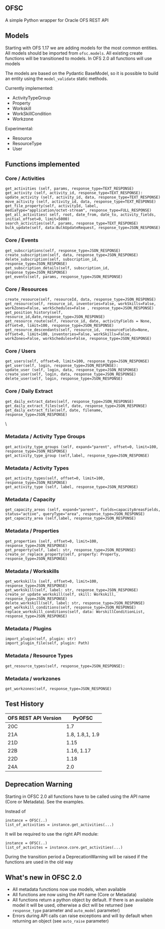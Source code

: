 ## OFSC

A simple Python wrapper for Oracle OFS REST API

## Models

Starting with OFS 1.17 we are adding models for the most common entities. All models should be imported from `ofsc.models`. All existing create functions will be transitioned to models. In OFS 2.0 all functions will use models

The models are based on the Pydantic BaseModel, so it is possible to build an entity using the `model_validate` static methods.

Currently implemented:
- ActivityTypeGroup
- Property
- Workskill
- WorkSkillCondition
- Workzone


Experimental:
- Resource
- ResourceType
- User

## Functions implemented



### Core / Activities
    get_activities (self, params, response_type=TEXT_RESPONSE)
    get_activity (self, activity_id, response_type=TEXT_RESPONSE):
    update_activity (self, activity_id, data, response_type=TEXT_RESPONSE)
    move_activity (self, activity_id, data, response_type=TEXT_RESPONSE)
    get_file_property(self, activityId, label, mediaType="application/octet-stream", response_type=FULL_RESPONSE)
    get_all_activities( self, root, date_from, date_to, activity_fields, initial_offset=0, limit=5000)
    search_activities(self, params, response_type=TEXT_RESPONSE)
    bulk_update(self, data:BulkUpdateRequest, response_type=JSON_RESPONSE)


### Core / Events
    get_subscriptions(self, response_type=JSON_RESPONSE)
    create_subscription(self, data, response_type=JSON_RESPONSE)
    delete_subscription(self, subscription_id, response_type=JSON_RESPONSE)
    get_subscription_details(self, subscription_id, response_type=JSON_RESPONSE)
    get_events(self, params, response_type=JSON_RESPONSE)

### Core / Resources
    create_resource(self, resourceId, data, response_type=JSON_RESPONSE)
    get_resource(self, resource_id, inventories=False, workSkills=False, workZones=False, workSchedules=False , response_type=JSON_RESPONSE)
    get_position_history(self, resource_id,date,response_type=JSON_RESPONSE)
    get_resource_route(self, resource_id, date, activityFields = None, offset=0, limit=100, response_type=JSON_RESPONSE)
    get_resource_descendants(self, resource_id,  resourceFields=None, offset=0, limit=100, inventories=False, workSkills=False, workZones=False, workSchedules=False, response_type=JSON_RESPONSE)

### Core / Users
    get_users(self, offset=0, limit=100, response_type=JSON_RESPONSE)
    get_user(self, login, response_type=JSON_RESPONSE):
    update_user (self, login, data, response_type=JSON_RESPONSE)
    create_user(self, login, data, response_type=JSON_RESPONSE)
    delete_user(self, login, response_type=JSON_RESPONSE)

### Core / Daily Extract
    get_daily_extract_dates(self, response_type=JSON_RESPONSE)
    get_daily_extract_files(self, date, response_type=JSON_RESPONSE)
    get_daily_extract_file(self, date, filename, response_type=JSON_RESPONSE)
\
### Metadata / Activity Type Groups
    get_activity_type_groups (self, expand="parent", offset=0, limit=100, response_type=JSON_RESPONSE)
    get_activity_type_group (self,label, response_type=JSON_RESPONSE)   

### Metadata / Activity Types
    get_activity_types(self, offset=0, limit=100, response_type=JSON_RESPONSE)
    get_activity_type (self, label, response_type=JSON_RESPONSE)

### Metadata / Capacity
    get_capacity_areas (self, expand="parent", fields=capacityAreasFields, status="active", queryType="area", response_type=JSON_RESPONSE)
    get_capacity_area (self,label, response_type=JSON_RESPONSE)

### Metadata / Properties
    get_properties (self, offset=0, limit=100, response_type=JSON_RESPONSE)
    get_property(self, label: str, response_type=JSON_RESPONSE)
    create_or_replace_property(self, property: Property, response_type=JSON_RESPONSE)

### Metadata / Workskills
    get_workskills (self, offset=0, limit=100, response_type=JSON_RESPONSE)
    get_workskill(self, label: str, response_type=JSON_RESPONSE)
    create_or_update_workskill(self, skill: Workskill, response_type=JSON_RESPONSE)
    delete_workskill(self, label: str, response_type=JSON_RESPONSE)
    get_workskill_conditions(self, response_type=JSON_RESPONSE)
    replace_workskill_conditions(self, data: WorskillConditionList, response_type=JSON_RESPONSE)

### Metadata / Plugins
    import_plugin(self, plugin: str)
    import_plugin_file(self, plugin: Path)

### Metadata / Resource Types
    get_resource_types(self, response_type=JSON_RESPONSE):

### Metadata / workzones
    get_workzones(self, response_type=JSON_RESPONSE)
    
## Test History

OFS REST API Version | PyOFSC
------------ | -------------
20C| 1.7
21A| 1.8, 1.8,1, 1.9
21D| 1.15
22B| 1.16, 1.17
22D| 1.18
24A| 2.0

## Deprecation Warning

Starting in OFSC 2.0  all functions have to be called using the API name (Core or Metadata). See the examples.

Instead of

    instance = OFSC(..)
    list_of_activities = instance.get_activities(...)

It will be required to use the right API module:

    instance = OFSC(..)
    list_of_activites = instance.core.get_activities(...)

During the transition period a DeprecationWarning will be raised if the functions are used in the old way

## What's new in OFSC 2.0

- All metadata functions now use models, when available
- All functions are now using the API name (Core or Metadata)
- All functions return a python object by default. If there is an available model it will be used, otherwise a dict will be returned (see `response_type` parameter and `auto_model` parameter)
- Errors during API calls can raise exceptions and will by default when returning an object (see `auto_raise` parameter)